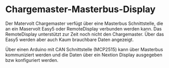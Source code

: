 # Chargemaster-Masterbus-Display

Der Matervolt Chargemaster verfügt über eine Masterbus Schnittstelle, die an ein Maservolt Easy5 oder RemoteDisplay verbunden werden kann.
Das RemoteDisplay unterstützt zur Zeit noch nicht den Chargemaster.
Über das Easy5 werden aber auch Kaum brauchbare Daten angezeigt.

Über einen Arduino mit CAN Schnittstelle (MCP2515) kann über Masterbus kommuniziert werden und die Daten über ein Nextion Display ausgegeben bzw konfiguriert werden.

